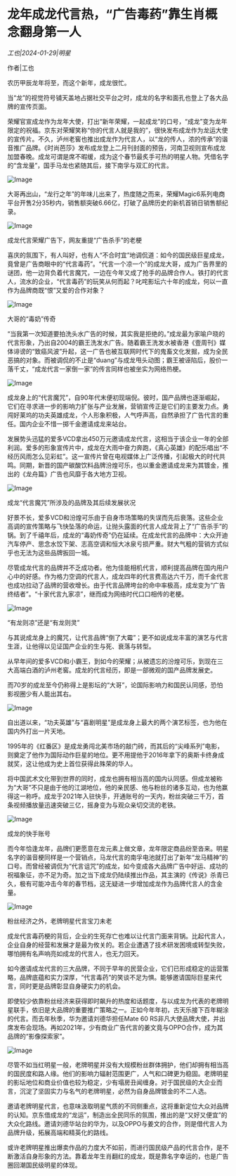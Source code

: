 # 龙年成龙代言热，“广告毒药”靠生肖概念翻身第一人

*工也|2024-01-29|明星*

作者|工也

农历甲辰龙年将至，而这个新年，成龙很忙。

当“龙”的视觉符号铺天盖地占据社交平台之时，成龙的名字和面孔也登上了各大品牌的宣传页面。

荣耀官宣成龙作为龙年大使，打出“新年荣耀，一起成龙”的口号，“成龙”变为龙年限定的祝福。京东对荣耀笑称“你的代言人就是我的”，很快发布成龙作为龙运大使的宣传片。不久，泸州老窖也推出成龙作为代言人，以“龙的传人，浓的传承”的谐音推广品牌。《时尚芭莎》发布成龙登上二月刊封面的预告，河南卫视则宣布成龙加盟春晚。成龙可谓是席不暇缓，成为这个春节最炙手可热的明星人物。凭借名字的“含龙量”，国手马龙也紧随其后，接下南孚与双汇的代言。

![Image](https://p3-sign.toutiaoimg.com/tos-cn-i-axegupay5k/ff39105cec0c4132a4bbbbe54dbcf62b~noop.image?_iz=58558&from=article.pc_detail&lk3s=953192f4&x-expires=1707141376&x-signature=kws42TrzDRUAz%2BmO4dug53M482U%3D)

大哥再出山，“龙行之年”的年味儿出来了，热度随之而来，荣耀Magic6系列电商平台开售2分35秒内，销售额突破6.66亿，打破了品牌历史的新机首销日销售额纪录。

![Image](https://p3-sign.toutiaoimg.com/tos-cn-i-twdt4qpehh/655378eca4a24900acd2f2bd72acdfda~noop.image?_iz=58558&from=article.pc_detail&lk3s=953192f4&x-expires=1707141376&x-signature=6AQ5Iot602okOpdN%2FJT3TO7wYn8%3D)

成龙代言荣耀广告下，网友重提“广告杀手”的老梗

喜庆的氛围下，有人叫好，也有人“不合时宜”地调侃道：如今的国民级巨星成龙，竟曾是广告商眼中的“代言毒药”。“代言一个凉一个”的成龙大哥，成为广告界里的谜团，他一边背负着代言魔咒，一边在今年又成了抢手的品牌合作人。铁打的代言人，流水的企业，“代言毒药”的玩笑从何而起？叱咤影坛六十年的成龙，何以一直作为品牌商既“恨”又爱的合作对象？

![Image](https://p3-sign.toutiaoimg.com/tos-cn-i-twdt4qpehh/dc9696be58a643e09a4d5ec144fad656~noop.image?_iz=58558&from=article.pc_detail&lk3s=953192f4&x-expires=1707141376&x-signature=GufA9wTwH3Ki6voD8rMGNIPKMvc%3D)

大哥的“毒奶”传奇

“当我第一次知道要拍洗头水广告的时候，其实我是拒绝的。”成龙最为家喻户晓的代言形象，乃出自2004的霸王洗发水广告。随着霸王洗发水被香港《壹周刊》媒体诽谤的“致癌风波”升起，这一广告也被互联网时代下的鬼畜文化发掘，成为全民恶搞的对象。而被调侃的不止是“duang”与成龙甩头动图；霸王被诬陷后，股价一落千丈，“成龙代言一家倒一家”的传言同样也被坐实为网络热梗。

![Image](https://p3-sign.toutiaoimg.com/tos-cn-i-twdt4qpehh/bd0c2d52294646b29a288349b191c86a~noop.image?_iz=58558&from=article.pc_detail&lk3s=953192f4&x-expires=1707141376&x-signature=TqsnCNHEY%2BNq7is8P%2F1WUqlAv2M%3D)

成龙身上的“代言魔咒”，自90年代末便初现端倪。彼时，国产品牌也逐渐崛起，它们在寻求进一步的影响力扩张与产业发展，营销宣传正是它们的主要发力点。勇闯好莱坞的功夫英雄成龙，个人形象积极，人气呼声高，自然承担了广告代言的重任。国内企业不惜一掷千金邀请成龙来站台。

发展势头迅猛的爱多VCD拿出450万元邀请成龙代言，这相当于该企业一年的全部利润。爱多的形象宣传片中，成龙在大雨中奋力奔跑，《真心英雄》的配乐唱出“不经历风雨怎么见彩虹”。这一宣传片曾在电视媒体上广泛传播，引起极大的时代共鸣。同期，新晋的国产碳酸饮料品牌汾煌可乐，也以重金邀请成龙来为其镀金，推出的《龙舟篇》广告也风靡于各大地方卫视。

![Image](https://p3-sign.toutiaoimg.com/tos-cn-i-twdt4qpehh/749b29cf0d274ab0ba64d9389b9f3a15~noop.image?_iz=58558&from=article.pc_detail&lk3s=953192f4&x-expires=1707141376&x-signature=EOXQO2EGAWgLyfea1yVj0KZ%2B8Rc%3D)

成龙“代言魔咒”所涉及的品牌及其后续发展状况

好景不长，爱多VCD和汾煌可乐由于自身市场策略的失误而先后衰落。这些企业高调的宣传策略与飞快坠落的命运，让抛头露面的代言人成龙背上了“广告杀手”的锅。到了千禧年后，成龙的“毒奶传奇”仍在延续。在成龙代言的品牌中：大众开迪汽车停产、思念水饺下架、志高空调和恒大冰泉亏损严重。财大气粗的营销方式似乎也无法为这些品牌扳回一城。

尽管成龙代言的品牌并不乏成功者。他为佳能相机代言，顺利提高品牌在国内用户心中的好感。作为格力空调的代言人，成龙四年的代言费高达六千万，而千金代言也成功拉动了品牌的营收增长。由于代言品牌垮台的命中率极高，成龙变为“广告终结者”。“十家代言九家凉”，继而成为网络时代口口相传的老梗。

![Image](https://p3-sign.toutiaoimg.com/tos-cn-i-twdt4qpehh/7a3994ad14374fe58c210c64bd366927~noop.image?_iz=58558&from=article.pc_detail&lk3s=953192f4&x-expires=1707141376&x-signature=SMkrtRLzjY6aI5PHi%2BYL4Qt5n8o%3D)

“有龙则凉”还是“有龙则灵”

与其说成龙身上的魔咒，让代言品牌“倒了大霉”；更不如说成龙丰富的演艺与代言生涯，让他得以见证国产企业的生与死、衰落与转型。

从早年间的爱多VCD和小霸王，到如今的荣耀；从被遗忘的汾煌可乐，到现在三大高端白酒的泸州老窖。成龙的代言经历，即是一部微观的国产品牌发展史。

而70岁的成龙至今仍称得上是影坛的“大哥”，论国际影响力和国民认同感，恐怕影视圈少有人能出其右。

![Image](https://p3-sign.toutiaoimg.com/tos-cn-i-twdt4qpehh/1ff29360ba2b42d780bc735764e2df9f~noop.image?_iz=58558&from=article.pc_detail&lk3s=953192f4&x-expires=1707141376&x-signature=PQJX9g%2Fn7ura%2B7Gv7kZttLDpiNQ%3D)

自出道以来，“功夫英雄”与“喜剧明星”是成龙身上最大的两个演艺标签，也为他在国内外打出一片天地。

1995年的《红番区》是成龙勇闯北美市场的敲门砖，而其后的“尖峰系列”电影，则奠定了他作为国际动作巨星的地位。更不用提他于2016年拿下的奥斯卡终身成就奖，这让他成为史上首位获得此殊荣的华人。

将中国武术文化带到世界的同时，成龙也拥有相当高的国内认同感。但成龙被称为“大哥”不只是由于他的江湖地位，他的亲民感、他与粉丝的诸多互动，也为他赢得这一称呼。成龙于2021年入驻快手，开通账号的一天内，粉丝突破三千万，首条视频播放量迅速突破三亿，摇身变为与观众亲切交流的老铁。

![Image](https://p3-sign.toutiaoimg.com/tos-cn-i-twdt4qpehh/1bd36419b46542589e6c30815de74094~noop.image?_iz=58558&from=article.pc_detail&lk3s=953192f4&x-expires=1707141376&x-signature=SxzQVQ13PlvJe%2Bs0p1gf3JEzipY%3D)

成龙的快手账号

而今年恰逢龙年，品牌们更愿意在龙元素上做文章，龙年限定商品纷至沓来。明星名字的谐音梗同样是一个营销点，马龙代言的南孚电池就打出了新年“龙马精神”的口号。而曾经被调侃为“代言诅咒”的成龙，如今变成各大品牌广告中好运、成功的祝福象征，亦不足为奇。加之当下成龙仍陆续推出作品，其主演的《传说》杀青已久，极有可能冲击今年的春节档，这无疑进一步增加成龙作为品牌代言人的含金量。

![Image](https://p3-sign.toutiaoimg.com/tos-cn-i-twdt4qpehh/bd02548f4d584d99a2d148d42007e613~noop.image?_iz=58558&from=article.pc_detail&lk3s=953192f4&x-expires=1707141376&x-signature=jsQnuTBiHIYFj7A1Pive2n3Q1TM%3D)

粉丝经济之外，老牌明星代言宝刀未老

成龙代言毒药梗的背后，企业的生死存亡也难以让代言门面来背锅。比起代言人，企业自身的经营和发展才是最为攸关的。若企业遭遇了技术研发困境或转型失败，哪怕拥有名声响亮如成龙的代言人，也无力回天。

如今邀请成龙代言的三大品牌，不同于早年的民营企业，它们已形成稳定的运营策略，品牌底蕴和实力深厚，“代言毒药”的笑谈不足为惧。能够邀请国际巨星来代言，同时更是品牌彰显自身硬实力的机会。

即使较少依靠粉丝经济来获得即时飙升的热度和话题度，与以成龙为代表的老牌明星联手，依旧是大品牌的重要推广策略之一。正如今年年初，古天乐接下百年糊涂的代言。而去年秋季，华为邀请刘德华担任Mate 60 RS非凡大使品牌大使，并出席发布会现场。再如2021年，少有商业广告代言的姜文竟与OPPO合作，成为其品牌的“影像探索家”。

![Image](https://p3-sign.toutiaoimg.com/tos-cn-i-twdt4qpehh/09922834ee614ac8b8076ef4e4dd7d12~noop.image?_iz=58558&from=article.pc_detail&lk3s=953192f4&x-expires=1707141376&x-signature=dBkTQtJzwRSSBzwMdlMwAH5L4gU%3D)

尽管不如当红明星一般，老牌明星并没有大规模粉丝群体拥护，他们却拥有相当高的国民度和路人缘。他们的影响力辐射范围更广，人气和口碑更为稳固。老牌明星的影坛地位和商业价值也较为稳定，少有塌房丑闻缠身。对于国民级的大企业而言，沉淀了坚固实力与名气的老牌明星，必然为自身品牌镀金的不二人选。

邀请老牌明星代言，也意味汲取明星气质的不同侧重点，这将重新定位大众对品牌的认知。京东借成龙的“龙运”，制造出全民同乐的氛围，推出的是“又好又便宜”的大众化路线。邀请刘德华站台的华为，以及OPPO与姜文的合作，则是借代言人为品牌升级，拓展高端和精英化的路线。

或许老牌明星推出爆卖作品的力度大不如前，而进行国民级产品的代言合作，是不断激活自身形象的方法。靠着龙年生肖翻红的成龙，既是靠名字幸运的，也是广告圈回潮国民级明星的体现。

